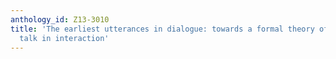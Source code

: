 ```yaml
---
anthology_id: Z13-3010
title: 'The earliest utterances in dialogue: towards a formal theory of parent/child
  talk in interaction'
---
```

